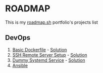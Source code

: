 # ROADMAP
This is my [roadmap.sh](https://roadmap.sh/u/arakhurs) portfolio's projects list 

## DevOps
1. [Basic Dockerfile](https://roadmap.sh/projects/basic-dockerfile) - [Solution](https://github.com/Aramxxx8691/RoadMap/tree/master/Basic_Dockerfile)
2. [SSH Remote Server Setup](https://roadmap.sh/projects/ssh-remote-server-setup) - [Solution](https://github.com/Aramxxx8691/RoadMap/tree/master/SSH_Remote_Server_Setup)
3. [Dummy Systemd Service](https://roadmap.sh/projects/dummy-systemd-service) - [Solution](https://github.com/Aramxxx8691/RoadMap/tree/master/Dummy_Systemd_Service)
4. [Ansible](https://www.youtube.com/playlist?list=PLg5SS_4L6LYufspdPupdynbMQTBnZd31N)